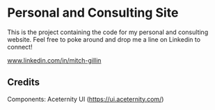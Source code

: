 


# Personal and Consulting Site
This is the project containing the code for my personal and consulting website. Feel free to poke around and drop me a line on Linkedin to connect! 

www.linkedin.com/in/mitch-gillin

## Credits
Components: Aceternity UI (https://ui.aceternity.com/)
